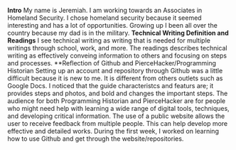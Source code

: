 **Intro**
My name is Jeremiah. I am working towards an Associates in Homeland Security. I chose homeland security because it seemed interesting and has a lot of opportunities. Growing up I been all over the country because my dad is in the military.
**Technical Writing Definition and Readings**
I see technical writing as writing that is needed for multiple writings through school, work, and more. The readings describes technical writing as effectively conveing information to others and focusing on steps and processes. 
**Reflection of Github and PierceHacker/Programming Historian
Setting up an account and repository through Github was a little difficult because it is new to me. It is different from others outlets such as Google Docs. I noticed that the guide characteristcs and featurs are; it provides steps and photos, and bold and changes the important steps.
The audience for both Programming Historian and PierceHacker are for people who might need help with learning a wide range of digital tools, techniques, and developing critical information. The use of a public website allows the user to receive feedback from multiple people. This can help develop more effective and detailed works.
During the first week, I worked on learning how to use Github and get through the website/repositories.
